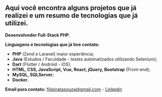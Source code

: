 ## Aqui você encontra alguns projetos que já realizei e um resumo de tecnologias que já utilizei.

**Desenvolvedor Full-Stack PHP.**

**Linguagens e tecnologias que já tive contato:**

- **PHP** (Zend e Laravel) maior experiência;
- **Java** (Estudos / Faculdade - testes automatizados utilizando Selenium);
- **Dart** (Flutter / Android - iOS);
- **HTML, CSS, JavaScript, Vue, React, jQuery, Bootstrap** (Front-end);
- **MySQL, SQLServer**;
- **Docker**.

**Email para contato:** filipinatasouza@gmail.com - [Linkedin](https://www.linkedin.com/in/fffilipi/)
